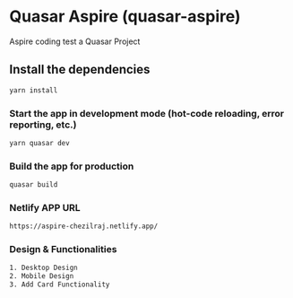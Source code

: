 # Quasar Aspire (quasar-aspire)

Aspire coding test a Quasar Project

## Install the dependencies

```bash
yarn install

```

### Start the app in development mode (hot-code reloading, error reporting, etc.)

```bash
yarn quasar dev
```

### Build the app for production

```bash
quasar build
```

### Netlify APP URL

```bash
https://aspire-chezilraj.netlify.app/
```

### Design & Functionalities

```bash
1. Desktop Design
2. Mobile Design
3. Add Card Functionality
```
